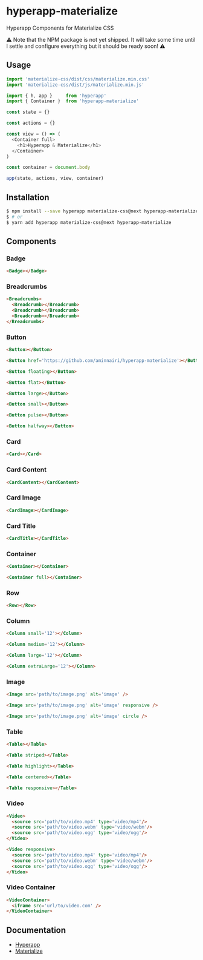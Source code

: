 # hyperapp-materialize
Hyperapp Components for Materialize CSS

:warning: Note that the NPM package is not yet shipped. It will take some time until I settle and configure everything but it should be ready soon! :warning:

## Usage

```javascript
import 'materialize-css/dist/css/materialize.min.css'
import 'materialize-css/dist/js/materialize.min.js'

import { h, app }     from 'hyperapp'
import { Container }  from 'hyperapp-materialize'

const state = {}

const actions = {}

const view = () => (
  <Container full>
    <h1>Hyperapp & Materialize</h1>
  </Container>
)

const container = document.body

app(state, actions, view, container)
```

## Installation

```bash
$ npm install --save hyperapp materialize-css@next hyperapp-materialize
$ # or
$ yarn add hyperapp materialize-css@next hyperapp-materialize
```

## Components

### Badge

```html
<Badge></Badge>
```

### Breadcrumbs

```html
<Breadcrumbs>
  <Breadcrumb></Breadcrumb>
  <Breadcrumb></Breadcrumb>
  <Breadcrumb></Breadcrumb>
</Breadcrumbs>
```

### Button

```html
<Button></Button>

<Button href='https://github.com/aminnairi/hyperapp-materialize'></Button>

<Button floating></Button>

<Button flat></Button>

<Button large></Button>

<Button small></Button>

<Button pulse></Button>

<Button halfway></Button>
```

### Card

```html
<Card></Card>
```

### Card Content

```html
<CardContent></CardContent>
```

### Card Image

```html
<CardImage></CardImage>
```

### Card Title

```html
<CardTitle></CardTitle>
```

### Container

```html
<Container></Container>

<Container full></Container>
```

### Row

```html
<Row></Row>
```

### Column

```html
<Column small='12'></Column>

<Column medium='12'></Column>

<Column large='12'></Column>

<Column extraLarge='12'></Column>
```

### Image

```html
<Image src='path/to/image.png' alt='image' />

<Image src='path/to/image.png' alt='image' responsive />

<Image src='path/to/image.png' alt='image' circle />
```

### Table

```html
<Table></Table>

<Table striped></Table>

<Table highlight></Table>

<Table centered></Table>

<Table responsive></Table>
```

### Video

```html
<Video>
  <source src='path/to/video.mp4' type='video/mp4'/>
  <source src='path/to/video.webm' type='video/webm'/>
  <source src='path/to/video.ogg' type='video/ogg'/>
</Video>

<Video responsive>
  <source src='path/to/video.mp4' type='video/mp4'/>
  <source src='path/to/video.webm' type='video/webm'/>
  <source src='path/to/video.ogg' type='video/ogg'/>
</Video>
```

### Video Container

```html
<VideoContainer>
  <iframe src='url/to/video.com' />
</VideoContainer>
```

## Documentation
- [Hyperapp](https://github.com/hyperapp/hyperapp)
- [Materialize](https://materializecss.com/)
